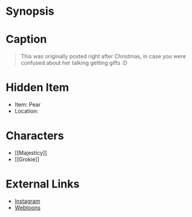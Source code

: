 # Synopsis


# Caption
> This was originally posted right after Christmas, in case you were confused about her talking getting gifts :D

# Hidden Item
* Item: Pear
* Location: <strike></strike>

# Characters
* [[Majesticy]]
* [[Grokie]]

# External Links
* [Instagram](https://www.instagram.com/p/CJZBosrjBsS/?igshid=YmMyMTA2M2Y=)
* [Webtoons](https://www.webtoons.com/en/challenge/twistwood-tales/64-grokie-and-the-ice-queen/viewer?title_no=344740&episode_no=69)